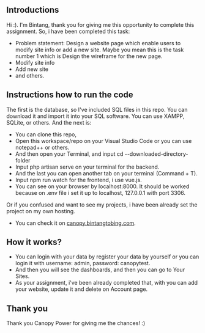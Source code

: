## Introductions

Hi :). I'm Bintang, thank you for giving me this opportunity to complete this assignment.
So, i have been completed this task:
- Problem statement: Design a website page which enable users to modify site info or add a new site. Maybe you mean this is the task number 1 which is Design the wireframe for the new page.
- Modify site info
- Add new site
- and others.

## Instructions how to run the code
The first is the database, so I've included SQL files in this repo. You can download it and import it into your SQL software. You can use XAMPP, SQLite, or others.
And the next is:
- You can clone this repo,
- Open this workspace/repo on your Visual Studio Code or you can use notepad++ or others.
- And then open your Terminal, and input cd --downloaded-directory-folder
- Input php artisan serve on your terminal for the backend.
- And the last you can open another tab on your terminal (Command + T).
- Input npm run watch for the frontend, i use vue.js.
- You can see on your browser by localhost:8000. It should be worked because on .env file i set it up to localhost, 127.0.0.1 with port 3306.

Or if you confused and want to see my projects, i have been already set the project on my own hosting.
- You can check it on [canopy.bintangtobing.com](https://canopytest.bintangtobing.com).

## How it works?
- You can login with your data by register your data by yourself or you can login it with username: admin, password: canopytest.
- And then you will see the dashboards, and then you can go to Your Sites.
- As your assignment, i've been already completed that, with you can add your website, update it and delete on Account page.

## Thank you
Thank you Canopy Power for giving me the chances! :)
